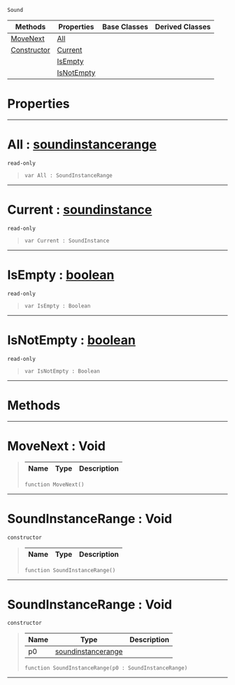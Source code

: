  `Sound`

|Methods|Properties|Base Classes|Derived Classes|
|---|---|---|---|
|[ MoveNext](https://github.com/ZilchEngine/ZilchDocs/blob/master/code_reference/class_reference/soundinstancerange.markdown#movenext-void)|[ All](https://github.com/ZilchEngine/ZilchDocs/blob/master/code_reference/class_reference/soundinstancerange.markdown#all-zilch-engine-document)| | |
|[ Constructor](https://github.com/ZilchEngine/ZilchDocs/blob/master/code_reference/class_reference/soundinstancerange.markdown#soundinstancerange-void)|[ Current](https://github.com/ZilchEngine/ZilchDocs/blob/master/code_reference/class_reference/soundinstancerange.markdown#current-zilch-engine-docu)| | |
| |[ IsEmpty](https://github.com/ZilchEngine/ZilchDocs/blob/master/code_reference/class_reference/soundinstancerange.markdown#isempty-zilch-engine-docu)| | |
| |[ IsNotEmpty](https://github.com/ZilchEngine/ZilchDocs/blob/master/code_reference/class_reference/soundinstancerange.markdown#isnotempty-zilch-engine-d)| | |


 #  Properties


---  
 #  All : [soundinstancerange](https://github.com/ZilchEngine/ZilchDocs/blob/master/code_reference/class_reference/soundinstancerange.markdown)

 `read-only`

> 
> ``` lang=cpp, name=Nada
> var All : SoundInstanceRange


---  
 #  Current : [soundinstance](https://github.com/ZilchEngine/ZilchDocs/blob/master/code_reference/class_reference/soundinstance.markdown)

 `read-only`

> 
> ``` lang=cpp, name=Nada
> var Current : SoundInstance


---  
 #  IsEmpty : [boolean](https://github.com/ZilchEngine/ZilchDocs/blob/master/code_reference/nada_base_types/boolean.markdown)

 `read-only`

> 
> ``` lang=cpp, name=Nada
> var IsEmpty : Boolean


---  
 #  IsNotEmpty : [boolean](https://github.com/ZilchEngine/ZilchDocs/blob/master/code_reference/nada_base_types/boolean.markdown)

 `read-only`

> 
> ``` lang=cpp, name=Nada
> var IsNotEmpty : Boolean


---  
 #  Methods


---  
 #  MoveNext : Void

> 
> |Name|Type|Description|
> |---|---|---|
> ``` lang=cpp, name=Nada
> function MoveNext()
> ``` 


---  
 #  SoundInstanceRange : Void

 `constructor`

> 
> |Name|Type|Description|
> |---|---|---|
> ``` lang=cpp, name=Nada
> function SoundInstanceRange()
> ``` 


---  
 #  SoundInstanceRange : Void

 `constructor`

> 
> |Name|Type|Description|
> |---|---|---|
> |p0|[soundinstancerange](https://github.com/ZilchEngine/ZilchDocs/blob/master/code_reference/class_reference/soundinstancerange.markdown)| |
> ``` lang=cpp, name=Nada
> function SoundInstanceRange(p0 : SoundInstanceRange)
> ``` 


---  
 

 